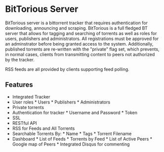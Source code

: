BitTorious Server
=====

BitTorious server is a bittorrent tracker that requires authentication for downloading, announcing and scraping.  BitTorious is a full fledged BT server that allows for tagging and searching of torrents as well as roles for users, publishers and administrators. All registrations must be approved for an adminstrator before being granted access to the system. Additionally, published torrents are re-written with the "private" flag set, which prevents, in normal cases, clients from transmitting content to peers not authorized by the tracker.

RSS feeds are all provided by clients supporting feed polling. 

Features
--------
*    Integrated Tracker
*    User roles
    *    Users
    *    Publishers
    *    Administrators
*    Private torrents
*    Authentication for tracker
    *    Username and Password
    *    Token
*    SSL
*    RESTful API
*    RSS for Feeds and All Torrents
*    Searchable Torrents By:
    *    Name
    *    Tags
    *    Torrent Filename
*    Dashboard
    *    List of Feeds
    *    Torrents by Feed
    *    List of Active Peers
    *    Google map of Peers
    *    Integrated Disqus for commenting
